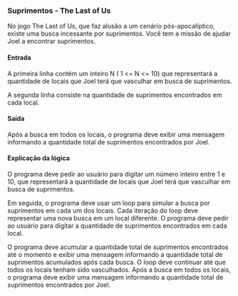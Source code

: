 ### Suprimentos - The Last of Us

No jogo The Last of Us, que faz alusão a um cenário pós-apocalíptico, existe uma busca incessante por suprimentos. Você tem a missão de ajudar Joel a encontrar suprimentos. 

#### Entrada
A primeira linha contém um inteiro N ( 1 <= N <= 10) que representará a quantidade de locais que Joel terá que vasculhar em busca de suprimentos.

A segunda linha consiste na quantidade de suprimentos encontrados em cada local.

#### Saída
Após a busca em todos os locais, o programa deve exibir uma mensagem informando a quantidade total de suprimentos encontrados por Joel.

#### Explicação da lógica
O programa deve pedir ao usuário para digitar um número inteiro entre 1 e 10, que representará a quantidade de locais que Joel terá que vasculhar em busca de suprimentos.

Em seguida, o programa deve usar um loop para simular a busca por suprimentos em cada um dos locais. Cada iteração do loop deve representar uma nova busca em um local diferente. O programa deve pedir ao usuário para digitar a quantidade de suprimentos encontrados em cada local.

O programa deve acumular a quantidade total de suprimentos encontrados até o momento e exibir uma mensagem informando a quantidade total de suprimentos acumulados após cada busca. O loop deve continuar até que todos os locais tenham sido vasculhados. Após a busca em todos os locais, o programa deve exibir uma mensagem informando a quantidade total de suprimentos encontrados por Joel.